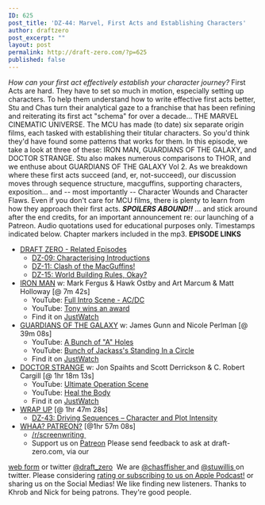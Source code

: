 ```yaml
---
ID: 625
post_title: 'DZ-44: Marvel, First Acts and Establishing Characters'
author: draftzero
post_excerpt: ""
layout: post
permalink: http://draft-zero.com/?p=625
published: false
---
```

*How can your first act effectively establish your character journey?* First Acts are hard. They have to set so much in motion, especially setting up characters. To help them understand how to write effective first acts better, Stu and Chas turn their analytical gaze to a franchise that has been refining and reiterating its first act "schema" for over a decade... THE MARVEL CINEMATIC UNIVERSE. The MCU has made (to date) six separate origin films, each tasked with establishing their titular characters. So you'd think they'd have found some patterns that works for them. In this episode, we take a look at three of these: IRON MAN, GUARDIANS OF THE GALAXY, and DOCTOR STRANGE. Stu also makes numerous comparisons to THOR, and we enthuse about GUARDIANS OF THE GALAXY Vol 2. As we breakdown where these first acts succeed (and, er, not-succeed), our discussion moves through sequence structure, macguffins, supporting characters, exposition... and -- most importantly -- Character Wounds and Character Flaws. Even if you don't care for MCU films, there is plenty to learn from how they approach their first acts. ***SPOILERS ABOUND!!*** ... and stick around after the end credits, for an important announcement re: our launching of a Patreon. Audio quotations used for educational purposes only. Timestamps indicated below. Chapter markers included in the mp3. **EPISODE LINKS** 
*   <span style="text-decoration: underline;">DRAFT ZERO - Related Episodes</span> 
    *   <a href="http://draft-zero.com/2014/dz-09/" target="_blank" rel="noopener">DZ-09: Characterising Introductions</a>
    *   <a href="http://draft-zero.com/2014/dz-11/" target="_blank" rel="noopener">DZ-11: Clash of the MacGuffins!</a>
    *   <a href="http://draft-zero.com/2014/dz-15/" target="_blank" rel="noopener">DZ-15: World Building Rules, Okay?</a>
*   <span style="text-decoration: underline;">IRON MAN</span> w: Mark Fergus & Hawk Ostby and Art Marcum & Matt Holloway [@ 7m 42s] 
    *   YouTube: <a href="https://www.youtube.com/watch?v=k3kYms1Yhmc" target="_blank" rel="noopener">Full Intro Scene - AC/DC</a>
    *   YouTube: <a href="https://www.youtube.com/watch?v=ZGxw0xV6jR4" target="_blank" rel="noopener">Tony wins an award</a>
    *   Find it on <a href="https://www.justwatch.com/us/movie/iron-man" target="_blank" rel="noopener">JustWatch</a>
*   <span style="text-decoration: underline;">GUARDIANS OF THE GALAXY</span> w: James Gunn and Nicole Perlman [@ 39m 08s] 
    *   YouTube: <a href="https://www.youtube.com/watch?v=l9-nFsLxvlM" target="_blank" rel="noopener">A Bunch of "A" Holes</a>
    *   YouTube: <a href="https://www.youtube.com/watch?v=9U7s4dwh0cw" target="_blank" rel="noopener">Bunch of Jackass's Standing In a Circle</a>
    *   Find it on <a href="https://www.justwatch.com/us/movie/guardians-of-the-galaxy" target="_blank" rel="noopener">JustWatch</a>
*   <span style="text-decoration: underline;">DOCTOR STRANGE</span> w: Jon Spaihts and Scott Derrickson & C. Robert Cargill [@ 1hr 18m 13s] 
    *   YouTube: <a href="https://www.youtube.com/watch?v=bUi8Youavz8" target="_blank" rel="noopener">Ultimate Operation Scene</a>
    *   YouTube: <a href="https://www.youtube.com/watch?v=kkVcsMZkP2k" target="_blank" rel="noopener">Heal the Body</a>
    *   Find it on <a href="https://www.justwatch.com/us/movie/doctor-strange" target="_blank" rel="noopener">JustWatch</a>
*   <span style="text-decoration: underline;">WRAP UP</span> [@ 1hr 47m 28s] 
    *   [DZ-43: Driving Sequences – Character and Plot Intensity][1]
*   <span style="text-decoration: underline;">WHAA? PATREON?</span> [@1hr 57m 08s] 
    *   [/r/screenwriting ][2]
    *   Support us on [Patreon][3] Please send feedback to ask at draft-zero.com, via our 

<a href="http://draft-zero.com/feedback/" target="_blank" rel="noopener">web form</a> or twitter <a href="https://twitter.com/draft_zero" target="_blank" rel="noopener">@draft_zero</a>  We are <a href="http://www.twitter.com/chasffisher" target="_blank" rel="noopener">@chasffisher </a>and <a href="http://www.twitter.com/stuwillis" target="_blank" rel="noopener">@stuwillis </a>on twitter. Please considering [rating or subscribing to us on Apple Podcast!][4] or sharing us on the Social Medias! We like finding new listeners. Thanks to Khrob and Nick for being patrons. They're good people.

 [1]: http://draft-zero.com/2017/dz-43/
 [2]: https://www.reddit.com/r/Screenwriting/
 [3]: https://www.patreon.com/draftzero
 [4]: https://itunes.apple.com/au/podcast/draft-zero-screenwriting-podcast/id847126598?mt=2&ls=1